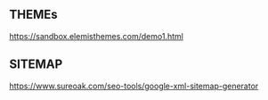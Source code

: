 ## THEMEs

https://sandbox.elemisthemes.com/demo1.html 

## SITEMAP

https://www.sureoak.com/seo-tools/google-xml-sitemap-generator
